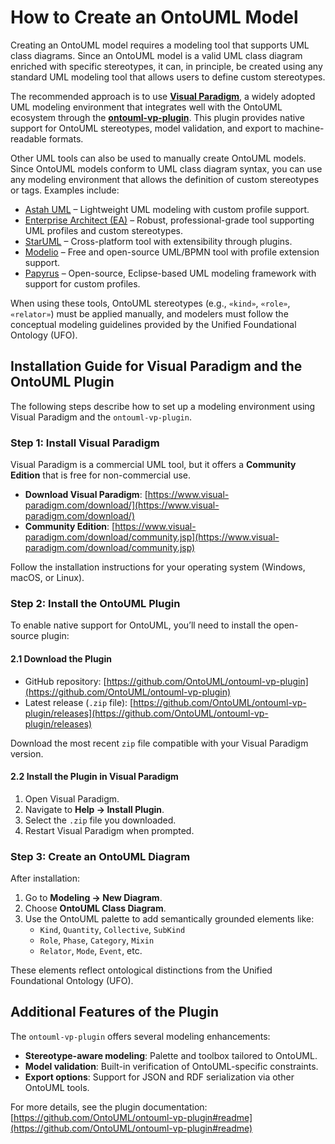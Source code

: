 # How to Create an OntoUML Model

Creating an OntoUML model requires a modeling tool that supports UML class diagrams. Since an OntoUML model is a valid UML class diagram enriched with specific stereotypes, it can, in principle, be created using any standard UML modeling tool that allows users to define custom stereotypes.

The recommended approach is to use [**Visual Paradigm**](https://www.visual-paradigm.com), a widely adopted UML modeling environment that integrates well with the OntoUML ecosystem through the [**ontouml-vp-plugin**](https://w3id.org/ontouml/vp-plugin). This plugin provides native support for OntoUML stereotypes, model validation, and export to machine-readable formats.

Other UML tools can also be used to manually create OntoUML models. Since OntoUML models conform to UML class diagram syntax, you can use any modeling environment that allows the definition of custom stereotypes or tags. Examples include:

- [Astah UML](https://astah.net/products/uml/) – Lightweight UML modeling with custom profile support.
- [Enterprise Architect (EA)](https://sparxsystems.com/products/ea/) – Robust, professional-grade tool supporting UML profiles and custom stereotypes.
- [StarUML](https://staruml.io) – Cross-platform tool with extensibility through plugins.
- [Modelio](https://www.modelio.org) – Free and open-source UML/BPMN tool with profile extension support.
- [Papyrus](https://www.eclipse.org/papyrus/) – Open-source, Eclipse-based UML modeling framework with support for custom profiles.

When using these tools, OntoUML stereotypes (e.g., `«kind»`, `«role»`, `«relator»`) must be applied manually, and modelers must follow the conceptual modeling guidelines provided by the Unified Foundational Ontology (UFO).

## Installation Guide for Visual Paradigm and the OntoUML Plugin

The following steps describe how to set up a modeling environment using Visual Paradigm and the `ontouml-vp-plugin`.

### Step 1: Install Visual Paradigm

Visual Paradigm is a commercial UML tool, but it offers a **Community Edition** that is free for non-commercial use.

- **Download Visual Paradigm**: [https://www.visual-paradigm.com/download/](https://www.visual-paradigm.com/download/)
- **Community Edition**: [https://www.visual-paradigm.com/download/community.jsp](https://www.visual-paradigm.com/download/community.jsp)

Follow the installation instructions for your operating system (Windows, macOS, or Linux).

### Step 2: Install the OntoUML Plugin

To enable native support for OntoUML, you’ll need to install the open-source plugin:

#### 2.1 Download the Plugin

- GitHub repository: [https://github.com/OntoUML/ontouml-vp-plugin](https://github.com/OntoUML/ontouml-vp-plugin)
- Latest release (`.zip` file): [https://github.com/OntoUML/ontouml-vp-plugin/releases](https://github.com/OntoUML/ontouml-vp-plugin/releases)

Download the most recent `zip` file compatible with your Visual Paradigm version.

#### 2.2 Install the Plugin in Visual Paradigm

1. Open Visual Paradigm.
2. Navigate to **Help → Install Plugin**.
3. Select the `.zip` file you downloaded.
4. Restart Visual Paradigm when prompted.

### Step 3: Create an OntoUML Diagram

After installation:

1. Go to **Modeling → New Diagram**.
2. Choose **OntoUML Class Diagram**.
3. Use the OntoUML palette to add semantically grounded elements like:
   - `Kind`, `Quantity`, `Collective`, `SubKind`
   - `Role`, `Phase`, `Category`, `Mixin`
   - `Relator`, `Mode`, `Event`, etc.

These elements reflect ontological distinctions from the Unified Foundational Ontology (UFO).

## Additional Features of the Plugin

The `ontouml-vp-plugin` offers several modeling enhancements:

- **Stereotype-aware modeling**: Palette and toolbox tailored to OntoUML.
- **Model validation**: Built-in verification of OntoUML-specific constraints.
- **Export options**: Support for JSON and RDF serialization via other OntoUML tools.

For more details, see the plugin documentation:  
[https://github.com/OntoUML/ontouml-vp-plugin#readme](https://github.com/OntoUML/ontouml-vp-plugin#readme)